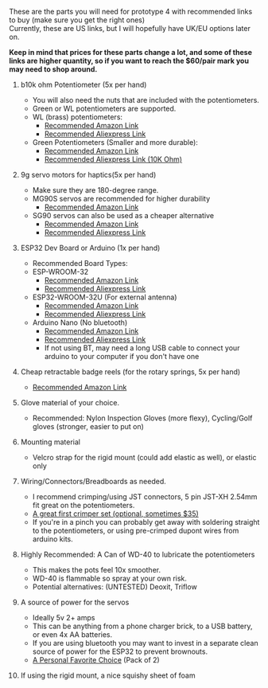 These are the parts you will need for prototype 4 with recommended links to buy (make sure you get the right ones)  
Currently, these are US links, but I will hopefully have UK/EU options later on.

**Keep in mind that prices for these parts change a lot, and some of these links are higher quantity, so if you want to reach the $60/pair mark you may need to shop around.**

1. b10k ohm Potentiometer (5x per hand)  
   - You will also need the nuts that are included with the potentiometers. 
   - Green or WL potentiometers are supported.
   - WL (brass) potentiometers:
     - [Recommended Amazon Link](https://www.amazon.com/gp/product/B07VQTFFGC) 
     - [Recommended Aliexpress Link](https://www.aliexpress.com/item/32869141485.html)
   - Green Potentiometers (Smaller and more durable):
     - [Recommended Amazon Link](https://www.amazon.com/TWTADE-Amplifier-Potentiometers-Knurled-RK097N-3-10K/dp/B07XQ1Q9RN/ref=sr_1_4)
     - [Recommended Aliexpress Link (10K Ohm)](https://www.aliexpress.com/item/33011428749.html)

2. 9g servo motors for haptics(5x per hand)
   - Make sure they are 180-degree range.
   - MG90S servos are recommended for higher durability
     - [Recommended Amazon Link](https://www.amazon.com/RGBZONE-Geared-Helicopter-Airplane-Controls/dp/B07R3ZYQLC/ref=sr_1_11?crid=1V8YVESJQ17JZ&keywords=mg90s&qid=1643044117&sprefix=mg90s%2Caps%2C49&sr=8-11)
   - SG90 servos can also be used as a cheaper alternative
     - [Recommended Amazon Link](https://www.amazon.com/JOS-Walking-Helicopter-Airplane-Control/dp/B089K64FZX/ref=sr_1_13)
     - [Recommended Aliexpress Link](https://www.aliexpress.com/item/1005001959789801.html)

3. ESP32 Dev Board or Arduino (1x per hand)
   - Recommended Board Types:
   - ESP-WROOM-32
     - [Recommended Amazon Link](https://www.amazon.com/KeeYees-Development-Bluetooth-Microcontroller-ESP-WROOM-32/dp/B07QCP2451/ref=sr_1_5)
     - [Recommended Aliexpress Link](https://www.aliexpress.com/item/32864722159.html)
   - ESP32-WROOM-32U (For external antenna)
     - [Recommended Amazon Link](https://www.amazon.com/Rakstore-ESP32-DevKitC-Development-WROOM-32U-ESP32-WROOM-32U/dp/B09BM1QW29/ref=sr_1_10)
     - [Recommended Aliexpress Link](https://www.aliexpress.com/item/32864722159.html)
   - Arduino Nano (No bluetooth)
     - [Recommended Amazon Link](https://www.amazon.com/Emakefun-Arduino-Micro-ATmega328P-Micro-Controller/dp/B07QQJRLDG)
     - [Recommended Aliexpress Link](https://www.aliexpress.com/item/4000009207563.html)
     - If not using BT, may need a long USB cable to connect your arduino to your computer if you don't have one

4. Cheap retractable badge reels (for the rotary springs, 5x per hand)
   - [Recommended Amazon Link](https://www.amazon.com/Retractable-Badge-Reel-Holder-Clip/dp/B0732Z7T8W/ref=sxin_9)



5. Glove material of your choice.
   - Recommended: Nylon Inspection Gloves (more flexy), Cycling/Golf gloves (stronger, easier to put on)

6. Mounting material
   - Velcro strap for the rigid mount (could add elastic as well), or elastic only

7. Wiring/Connectors/Breadboards as needed.
   - I recommend crimping/using JST connectors, 5 pin JST-XH 2.54mm fit great on the potentiometers.
   - [A great first crimper set (optional, sometimes $35)](https://www.amazon.com/Qibaok-Crimping-Ratcheting-Connectors-0-1-0-5mm%C2%B2/dp/B07ZK5F8HP/ref=sr_1_12)
   - If you're in a pinch you can probably get away with soldering straight to the potentiometers, or using pre-crimped dupont wires from arduino kits.

8. Highly Recommended: A Can of WD-40 to lubricate the potentiometers
   - This makes the pots feel 10x smoother. 
   - WD-40 is flammable so spray at your own risk.
   - Potential alternatives: (UNTESTED) Deoxit, Triflow

9. A source of power for the servos
   - Ideally 5v 2+ amps
   - This can be anything from a phone charger brick, to a USB battery, or even 4x AA batteries.
   - If you are using bluetooth you may want to invest in a separate clean source of power for the ESP32 to prevent brownouts.
   - [A Personal Favorite Choice](https://www.amazon.com/dp/B094G1GL8T/ref=cm_sw_r_cp_api_glt_fabc_DW1G0CYTDMAXEMEMPS3Y?_encoding=UTF8&psc=1) (Pack of 2)

10. If using the rigid mount, a nice squishy sheet of foam
